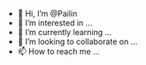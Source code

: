 - 👋 Hi, I’m @Pailin
- 👀 I’m interested in ...
- 🌱 I’m currently learning ...
- 💞️ I’m looking to collaborate on ...
- 📫 How to reach me ...

<!---
PP2022it/PP2022it is a ✨ special ✨ repository because its `README.md` (this file) appears on your GitHub profile.
You can click the Preview link to take a look at your changes.
--->
